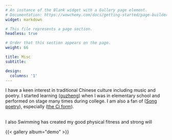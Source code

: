 ```yaml
---
# An instance of the Blank widget with a Gallery page element.
# Documentation: https://wowchemy.com/docs/getting-started/page-builder/
widget: markdown

# This file represents a page section.
headless: true

# Order that this section appears on the page.
weight: 66

title: Misc
subtitle: 

design:
  columns: '1'
---
```


I have a keen interest in traditional Chinese culture including music and poetry. I started learning (<a href="https://en.wikipedia.org/wiki/Guzheng">guzheng</a>) when I was in elementary school and performed on stage many times during college. I am also a fan of (<a href="https://en.wikipedia.org/wiki/Song_poetry">Song poetry</a>), especially (<a href="https://en.wikipedia.org/wiki/C%C3%AD_(poetry)">the Ci form</a>). 

<br />I also
Swimming has created my good physical fitness and strong will

{{< gallery album="demo" >}}
